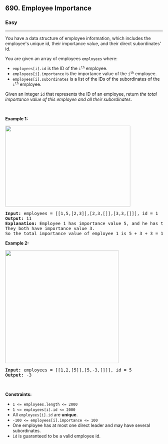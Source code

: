 <h2>690. Employee Importance</h2><h3>Easy</h3><hr><div style="user-select: auto;"><p style="user-select: auto;">You have a data structure of employee information, which includes the employee's unique id, their importance value, and their direct subordinates' id.</p>

<p style="user-select: auto;">You are given an array of employees <code style="user-select: auto;">employees</code> where:</p>

<ul style="user-select: auto;">
	<li style="user-select: auto;"><code style="user-select: auto;">employees[i].id</code> is the ID of the <code style="user-select: auto;">i<sup style="user-select: auto;">th</sup></code> employee.</li>
	<li style="user-select: auto;"><code style="user-select: auto;">employees[i].importance</code> is the importance value of the <code style="user-select: auto;">i<sup style="user-select: auto;">th</sup></code> employee.</li>
	<li style="user-select: auto;"><code style="user-select: auto;">employees[i].subordinates</code> is a list of the IDs of the subordinates of the <code style="user-select: auto;">i<sup style="user-select: auto;">th</sup></code> employee.</li>
</ul>

<p style="user-select: auto;">Given an integer <code style="user-select: auto;">id</code> that represents the ID of an employee, return <em style="user-select: auto;">the total importance value of this employee and all their subordinates</em>.</p>

<p style="user-select: auto;">&nbsp;</p>
<p style="user-select: auto;"><strong style="user-select: auto;">Example 1:</strong></p>
<img alt="" src="https://assets.leetcode.com/uploads/2021/05/31/emp1-tree.jpg" style="width: 400px; height: 258px; user-select: auto;">
<pre style="user-select: auto;"><strong style="user-select: auto;">Input:</strong> employees = [[1,5,[2,3]],[2,3,[]],[3,3,[]]], id = 1
<strong style="user-select: auto;">Output:</strong> 11
<strong style="user-select: auto;">Explanation:</strong> Employee 1 has importance value 5, and he has two direct subordinates: employee 2 and employee 3.
They both have importance value 3.
So the total importance value of employee 1 is 5 + 3 + 3 = 11.
</pre>

<p style="user-select: auto;"><strong style="user-select: auto;">Example 2:</strong></p>
<img alt="" src="https://assets.leetcode.com/uploads/2021/05/31/emp2-tree.jpg" style="width: 362px; height: 361px; user-select: auto;">
<pre style="user-select: auto;"><strong style="user-select: auto;">Input:</strong> employees = [[1,2,[5]],[5,-3,[]]], id = 5
<strong style="user-select: auto;">Output:</strong> -3
</pre>

<p style="user-select: auto;">&nbsp;</p>
<p style="user-select: auto;"><strong style="user-select: auto;">Constraints:</strong></p>

<ul style="user-select: auto;">
	<li style="user-select: auto;"><code style="user-select: auto;">1 &lt;= employees.length &lt;= 2000</code></li>
	<li style="user-select: auto;"><code style="user-select: auto;">1 &lt;= employees[i].id &lt;= 2000</code></li>
	<li style="user-select: auto;">All <code style="user-select: auto;">employees[i].id</code> are <strong style="user-select: auto;">unique</strong>.</li>
	<li style="user-select: auto;"><code style="user-select: auto;">-100 &lt;= employees[i].importance &lt;= 100</code></li>
	<li style="user-select: auto;">One employee has at most one direct leader and may have several subordinates.</li>
	<li style="user-select: auto;"><code style="user-select: auto;">id</code> is guaranteed to be a valid employee id.</li>
</ul>
</div>